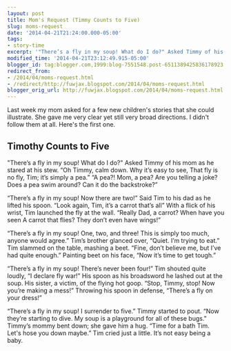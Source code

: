 ```yaml
---
layout: post
title: Mom's Request (Timmy Counts to Five)
slug: moms-request
date: '2014-04-21T21:24:00.000-05:00'
tags: 
- story-time
excerpt: '"There’s a fly in my soup! What do I do?" Asked Timmy of his mom as he stared at his stew.'
modified_time: '2014-04-21T23:12:49.915-05:00'
blogger_id: tag:blogger.com,1999:blog-7551548.post-6511389425836178923
redirect_from: 
- /2014/04/moms-request.html
- /redirect/http://fuwjax.blogspot.com/2014/04/moms-request.html
blogger_orig_url: http://fuwjax.blogspot.com/2014/04/moms-request.html
---
```


Last week my mom asked for a few new children's stories that she could illustrate. She gave me very clear yet still very broad directions. I didn't follow them at all. Here's the first one.

## Timothy Counts to Five

"There’s a fly in my soup! What do I do?"
Asked Timmy of his mom as he stared at his stew.
“Oh Timmy, calm down. Why it’s easy to see,
That fly is no fly, Tim; it’s simply a pea.”
“A pea?! Mom, a pea? Are you telling a joke?
Does a pea swim around? Can it do the backstroke?”

“There’s a fly in my soup! Now there are two!”
Said Tim to his dad as he lifted his spoon.
“Look again, Tim, it’s a carrot that’s all”
With a flick of his wrist, Tim launched the fly at the wall.
“Really Dad, a carrot? When have you seen
A carrot that flies? They don’t even have wings!”

“There’s a fly in my soup! One, two, and three!
This is simply too much, anyone would agree.”
Tim’s brother glanced over, “Quiet. I’m trying to eat.”
Tim slammed on the table, mashing a beet.
“Fine, don’t believe me, but I’ve had quite enough.”
Painting beet on his face, “Now it’s time to get tough.”

“There’s a fly in my soup! There’s never been four!”
Tim shouted quite loudly, “I declare fly war!”
His spoon as his broadsword he lashed out at the soup.
His sister, a victim, of the flying hot goop.
“Stop, Timmy, stop! Now you’re making a mess!”
Throwing his spoon in defense, “There’s a fly on your dress!”

“There’s a fly in my soup! I surrender to five.”
Timmy started to pout. “Now they’re starting to dive.
My soup is a playground for all of these bugs."
Timmy’s mommy bent down; she gave him a hug.
“Time for a bath Tim. Let's hose you down maybe.”
Tim cried just a little. It’s not easy being a baby.